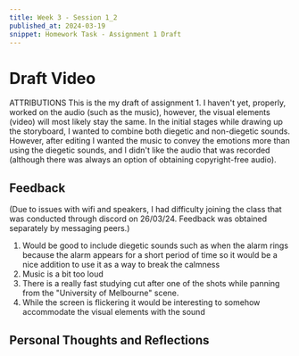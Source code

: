 ```yaml
---
title: Week 3 - Session 1_2
published_at: 2024-03-19
snippet: Homework Task - Assignment 1 Draft
---
```

# Draft Video


ATTRIBUTIONS
This is the my draft of assignment 1. I haven't yet, properly, worked on the audio (such as the music), however, the visual elements (video) will most likely stay the same. In the initial stages while drawing up the storyboard, I wanted to combine both diegetic and non-diegetic sounds. However, after editing I wanted the music to convey the emotions more than using the diegetic sounds, and I didn't like the audio that was recorded (although there was always an option of obtaining copyright-free audio).

## Feedback
(Due to issues with wifi and speakers, I had difficulty joining the class that was conducted through discord on 26/03/24. Feedback was obtained separately by messaging peers.)

1. Would be good to include diegetic sounds such as when the alarm rings because the alarm appears for a short period of time so it would be a nice addition to use it as a way to break the calmness
2. Music is a bit too loud 
3. There is a really fast studying cut after one of the shots while panning from the "University of Melbourne" scene. 
4. While the screen is flickering it would be interesting to somehow accommodate the visual elements with the sound

## Personal Thoughts and Reflections